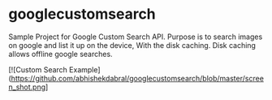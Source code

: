 # googlecustomsearch
Sample Project for Google Custom Search API. Purpose is to search images on google and list it up on the device, 
With the disk caching. Disk caching allows offline google searches.

[![Custom Search Example](https://github.com/abhishekdabral/googlecustomsearch/blob/master/screen_shot.png]
